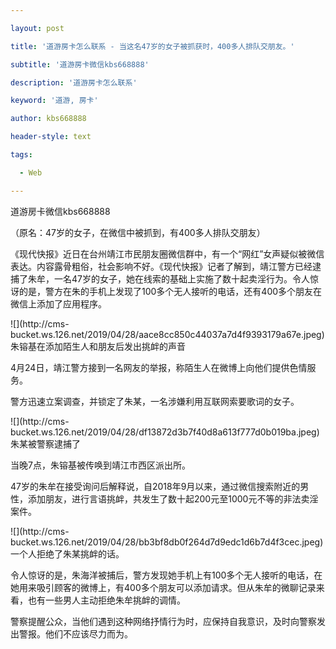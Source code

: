 ---
layout: post
title: '道游房卡怎么联系 - 当这名47岁的女子被抓获时，400多人排队交朋友。'
subtitle: '道游房卡微信kbs668888'
description: '道游房卡怎么联系'
keyword: '道游, 房卡'
author: kbs668888
header-style: text
tags:
  - Web
---
道游房卡微信kbs668888

（原名：47岁的女子，在微信中被抓到，有400多人排队交朋友）

《现代快报》近日在台州靖江市民朋友圈微信群中，有一个“网红”女声疑似被微信表达。内容露骨粗俗，社会影响不好。《现代快报》记者了解到，靖江警方已经逮捕了朱牟，一名47岁的女子，她在线索的基础上实施了数十起卖淫行为。令人惊讶的是，警方在朱的手机上发现了100多个无人接听的电话，还有400多个朋友在微信上添加了应用程序。

![](http://cms-
bucket.ws.126.net/2019/04/28/aace8cc850c44037a7d4f9393179a67e.jpeg)朱镕基在添加陌生人和朋友后发出挑衅的声音

4月24日，靖江警方接到一名网友的举报，称陌生人在微博上向他们提供色情服务。

警方迅速立案调查，并锁定了朱某，一名涉嫌利用互联网索要歌词的女子。

![](http://cms-
bucket.ws.126.net/2019/04/28/df13872d3b7f40d8a613f777d0b019ba.jpeg)朱某被警察逮捕了

当晚7点，朱镕基被传唤到靖江市西区派出所。

47岁的朱牟在接受询问后解释说，自2018年9月以来，通过微信搜索附近的男性，添加朋友，进行言语挑衅，共发生了数十起200元至1000元不等的非法卖淫案件。

![](http://cms-
bucket.ws.126.net/2019/04/28/bb3bf8db0f264d7d9edc1d6b7d4f3cec.jpeg)一个人拒绝了朱某挑衅的话。

令人惊讶的是，朱海洋被捕后，警方发现她手机上有100多个无人接听的电话，在她用来吸引顾客的微博上，有400多个朋友可以添加请求。但从朱牟的微聊记录来看，也有一些男人主动拒绝朱牟挑衅的调情。

警察提醒公众，当他们遇到这种网络抒情行为时，应保持自我意识，及时向警察发出警报。他们不应该尽力而为。

